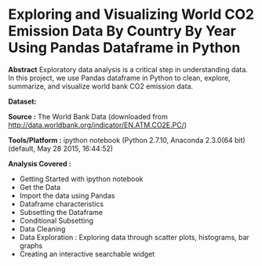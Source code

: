 # Exploring and Visualizing World CO2 Emission Data By Country By Year Using Pandas Dataframe in Python


**Abstract**
Exploratory data analysis is a critical step in understanding data. In this project, we use Pandas dataframe in Python to clean, 
explore, summarize, and visualize world bank CO2 emission data.

**Dataset:** 

**Source :** The World Bank Data (downloaded from http://data.worldbank.org/indicator/EN.ATM.CO2E.PC/)

**Tools/Platform :** ipython notebook (Python 2.7.10, Anaconda 2.3.0(64 bit) (default, May 28 2015, 16:44:52)

**Analysis Covered :**

* Getting Started with ipython notebook
* Get the Data
* Import the data using Pandas
* Dataframe characteristics
* Subsetting the Dataframe
* Conditional Subsetting
* Data Cleaning
* Data Exploration : Exploring data through scatter plots, histograms, bar graphs
* Creating an interactive searchable widget
